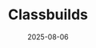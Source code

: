 ---
title: Classbuilds
description: The successor to WynnData, and the current primary class-building system within Wynn. Contains a directory of all items and allows one to experiment with various combinations thereof.
date: 2025-08-06
image: "@assets/subcommunities/wynnbuilder.png"
location: https://wynnbuilder.github.io
imageAlt: The wynnbuilder logo
category:
  - Website
  - Information
---
